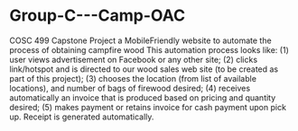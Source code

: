 # Group-C---Camp-OAC
COSC 499 Capstone Project
a MobileFriendly website to automate the process of obtaining campfire wood
This automation process looks like:
(1) user views advertisement on Facebook or any other site;
(2) clicks link/hotspot and is directed to our wood sales web site (to be created as part of this project);
(3) chooses the location (from list of available locations), and number of bags of firewood desired;
(4) receives automatically an invoice that is produced based on pricing and quantity desired;
(5) makes payment or retains invoice for cash payment upon pick up. Receipt is generated automatically. 
